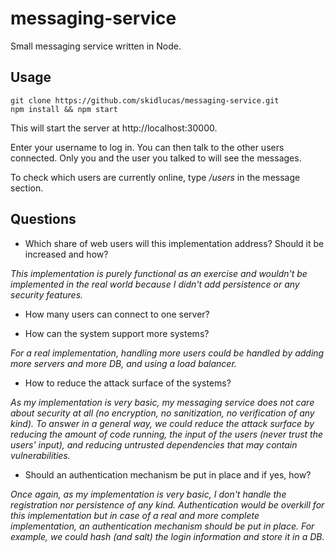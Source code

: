 # messaging-service
Small messaging service written in Node.


## Usage
```
git clone https://github.com/skidlucas/messaging-service.git
npm install && npm start
```

This will start the server at http://localhost:30000.

Enter your username to log in.
You can then talk to the other users connected. Only you and the user you talked to will see the messages.

To check which users are currently online, type _/users_ in the message section.


## Questions

- Which share of web users will this implementation address? Should it be increased and
how?

_This implementation is purely functional as an exercise and wouldn't be implemented in the real world because I didn't add persistence or any security features._
- How many users can connect to one server?

- How can the system support more systems?

_For a real implementation, handling more users could be handled by adding more servers and more DB, and using a load balancer._ 

- How to reduce the attack surface of the systems?

_As my implementation is very basic, my messaging service does not care about security at all (no encryption, no sanitization, no verification of any kind). To answer in a general way, we could reduce the attack surface by reducing the amount of code running, the input of the users (never trust the users' input), and reducing untrusted dependencies that may contain vulnerabilities._

- Should an authentication mechanism be put in place and if yes, how?

_Once again, as my implementation is very basic, I don't handle the registration nor persistence of any kind. Authentication would be overkill for this implementation but in case of a real and more complete implementation, an authentication mechanism should be put in place. For example, we could hash (and salt) the login information and store it in a DB._